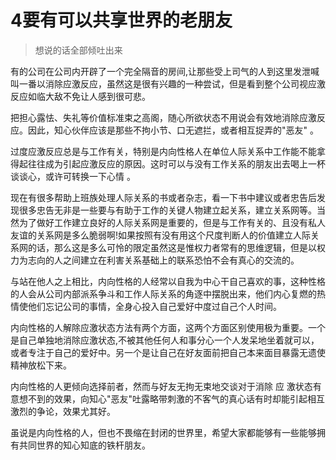 # 4要有可以共享世界的老朋友
>想说的话全部倾吐出来

有的公司在公司内开辟了一个完全隔音的房间,让那些受上司气的人到这里发泄喊叫一番以消除应激反应，虽然这是很有兴趣的一种尝试，但是看到整个公司视应激反应如临大敌不免让人感到很可悲。

把担心露怯、失礼等价值标准束之高阁，随心所欲状态不用说会有效地消除应激反应。因此，知心伙伴应该是那些不拘小节、口无遮拦，或者相互捉弄的"恶友" 。

过度应激反应总是与工作有关，特别是内向性格人在单位人际关系中工作能不能拿得起往往成为引起应激反应的原因。这时可以与没有工作关系的朋友出去喝上一杯谈谈心，或许可转换一下心情 。

现在有很多帮助上班族处理人际关系的书或者杂志，看一下书中建议或者忠告后发现很多忠告无非是一些要与有助于工作的关键人物建立起关系，建立关系网等。当然为了做好工作建立良好的人际关系网是重要的，但是与工作有关的、且没有私人友谊的关系网是多么脆弱啊!如果按照有没有用这个尺度判断人的价值建立人际关系网的话，那么这是多么可怜的限定虽然这是惟权力者常有的思维逻辑，但是以权力为志向的人之间建立在利害关系基础上的联系恐怕不会有真心的交流的。

与站在他人之上相比，内向性格的人经常以自我为中心干自己喜欢的事，这种性格的人会从公司内部派系争斗和工作人际关系的角逐中摆脱出来，他们内心复燃的热情使他们忘记公司的事情，全身心投入自己爱好中度过自己个人时间。

内向性格的人解除应激状态方法有两个方面，这两个方面区别使用极为重要。一个是自己单独地消除应激状态,不被其他任何人和事分心一个人发呆地坐着就可以，或者专注于自己的爱好中。另一个是让自己在好友面前把自己本来面目暴露无遗使精神放松下来。

内向性格的人更倾向选择前者，然而与好友无拘无束地交谈对于消除 应 激状态有意想不到的效果，向知心"恶友"吐露略带刺激的不客气的真心话有时却能引起相互激烈的争论，效果尤其好。

虽说是内向性格的人，但也不畏缩在封闭的世界里，希望大家都能够有一些能够拥有共同世界的知心知底的铁杆朋友。


















